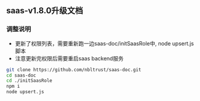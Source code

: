 ## saas-v1.8.0升级文档
### 调整说明
- 更新了权限列表，需要重新跑一边saas-doc/initSaasRole中, node upsert.js脚本
- 注意更新完权限后需要重启saas backend服务
```bash
git clone https://github.com/nbltrust/saas-doc.git
cd saas-doc
cd ./initSaasRole
npm i
node upsert.js
```
